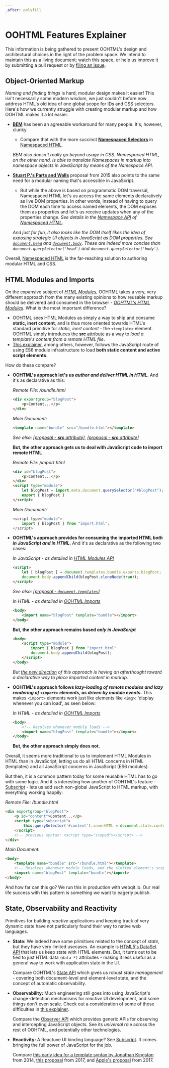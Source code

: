 ```yaml
---
_after: polyfill
---
```

# OOHTML Features Explainer

This information is being gathered to present OOHTML's design and architectural choices in the light of the problem space. We intend to maintain this as a living document; watch this space, or help us improve it by submitting a pull request or by [filing an issue](https://github.com/webqit/oohtml/issues).

## Object-Oriented Markup

*Naming and finding things* is hard; modular design makes it easier! This isn't necessarily some modern wisdom, we just couldn't before now address HTML's old idea of one global scope for IDs and CSS selectors. Here's how we currently struggle with creating modular markup and how OOHTML makes it a lot easier.

+ **[BEM](https://getbem.com)** has been an agreeable workaround for many people. It's, however, clunky.
    + Compare that with the more succinct **[Namespaced Selectors](../namespaced-html#namespaced-selectors)** in [Namespaced HTML](../namespaced-html).

    *BEM also doesn't really go beyond usage in CSS. Namespaced HTML, on the other hand, is able to translate Namespaces in markup into namespace objects in JavaScript by means of the Namespace API.*

+ **[Stuart P.'s Parts and Walls](https://github.com/stuartpb/pwalls-spec)** proposal from 2015 also points to the same need for a modular naming that's accessible in JavaScript.
    + But while the above is based on programmatic DOM traversal, Namespaced HTML let's us access the same elements declaratively as live DOM properties. In other words, instead of having to query the DOM each time to access named elements, the DOM exposes them as properties and let's us receive updates when any of the properties change. *See details in the [Namespace API](../namespaced-html#api) of [Namespaced HTML](../namespaced-html).*

    *And just for fun, it also looks like the DOM itself likes the idea of exposing strategic UI objects in JavaScript as DOM properties. See [`document.head`](https://developer.mozilla.org/en-US/docs/Web/API/Document/head) and [`document.body`](https://developer.mozilla.org/en-US/docs/Web/API/Document/body). These are indeed more concise than `document.querySelector('head')` and `document.querySelector('body')`.*

Overall, [Namespaced HTML](../namespaced-html) is the far-reaching solution to authoring modular HTML and CSS.

## HTML Modules and Imports

On the expansive subject of [*HTML Modules*](https://github.com/WICG/webcomponents/issues/645), OOHTML takes a very, very different approach from the many existing opinions to how reusable markup should be delivered and consumed in the browser - *[OOHTML's HTML Modules](../html-modules)*. What is the most important difference?

+ OOHTML sees HTML Modules as simply a way to ship and consume **static, inert content**, and is thus more oriented towards HTML's standard primitive for *static, inert content* - the `<template>` element. OOHTML simply introduces [the **src** attribute](../html-modules#remote-content) as a way to *load a template's content from a remote HTML file*.
+ [This explainer](https://github.com/WICG/webcomponents/blob/gh-pages/proposals/html-modules-explainer.md), among others, however, follows the JavaScript route of using ES6 module infrastructure to load **both static content and active script elements**.

How do these compare?

+ **OOHTML's approach let's us _author and deliver HTML in HTML_.** And it's as declarative as this:
    
    *Remote File: /bundle.html*

    ```html
    <div exportgroup="blogPost">
        <p>Content...</p>
    </div>
    ```

    *Main Document:*

    ```html
    <template name="bundle" src="/bundle.html"></template>
    ```

    *See also: [[proposal - **src** attribute]](https://discourse.wicg.io/t/add-src-attribute-to-template/2721), [[proposal - **src** attribute]](https://github.com/whatwg/html/issues/2791)*

    **But, the other approach gets us to deal with JavaScript code to import remote HTML**

    *Remote File: /import.html*

    ```html
    <div id="blogPost">
        <p>Content...</p>
    </div>
    <script type="module">
        let blogPost = import.meta.document.querySelector("#blogPost");
        export { blogPost }
    </script>
    ```
    
    *Main Document:*`

    ```js
    <script type="module">
        import { blogPost } from "import.html";
    </script>
    ```

+ **OOHTML's approach provides for consuming the imported HTML _both in JavaScript and in HTML_.** And it's as declarative as the following two cases:
    
    *In JavaScript - as detailed in [HTML Modules API](../html-modules#api)*

    ```html
    <script>
        let [ blogPost ] = document.templates.bundle.exports.blogPost;
        document.body.appendChild(blogPost.cloneNode(true));
    </script>
    ```

    *See also: [[proposal - `document.templates`]](https://discourse.wicg.io/t/document-templates/1057)*
    
    *In HTML - as detailed in [OOHTML Imports](../html-imports)*

    ```html
    <body>
        <import name="blogPost" template="bundle"></import>
    </body>
    ```

    **But, the other approach remains based _only in JavaScript_**

    ```html
    <body>
        <script type="module">
            import { blogPost } from "import.html"
            document.body.appendChild(blogPost);
        </script>
    </body>
    ```

    *But [the new direction](https://github.com/WICG/webcomponents/issues/863) of this approach is having an afterthought toward a declarative way to place imported content in markup.*

+ **OOHTML's approach follows _lazy-loading of remote modules and lazy rendering of `<import>` elements, as driven by module events_.** This makes `<import>` elements work just like elements like `<img>`: 'display whenever you can load', as seen below:
    
    *In HTML - as detailed in [OOHTML Imports](../html-imports)*

    ```html
    <body>
        <!-- Resolves whenever module loads -->
        <import name="blogPost" template="bundle"></import>
    </body>
    ```  

    **But, the other approach simply does not.**

Overall, it seems more traditional to us to implement HTML Modules in HTML than in JavaScript, letting us do all HTML concerns in HTML (templates) and all JavaScript concerns in JavaScript (ES6 modules).

But then, it is a common pattern today for some reusable HTML has to go with some logic. And it is interesting how another of OOHTML's feature - [Subscript](../subscript) - lets us add such non-global JavaScript to HTML markup, with everything working happily:

*Remote File: /bundle.html*

```html
<div exportgroup="blogPost">
    <p id="content">Content...</p>
    <script type="subscript">
        this.querySelector('#content').innerHTML = document.state.content;
    </script>
    <!-- previous syntax: <script type="scoped"></script> -->
</div>
```

*Main Document:*

```html
<body>
    <template name="bundle" src="/bundle.html"></template>
    <!-- Resolves whenever module loads, and the slotted element's scoped script activates -->
    <import name="blogPost" template="bundle"></import>
</body>
```

And how far can this go? We run this in production with webqit.io. Our real life success with this pattern is something we want to eagerly publish.

## State, Observability and Reactivity

Primitives for building *reactive* applications and keeping track of very dynamic state have not particularly found their way to native web languages.

+ **State:** We indeed have some primitives related to the concept of *state*, but they have very limited usecases. An example is [HTML5's DataSet API](https://developer.mozilla.org/en-US/docs/Web/API/HTMLOrForeignElement/dataset) that lets us keep state with HTML elements. But, it turns out to be tied to just HTML data `(data-*)` attributes - making it less useful as a general way to work with application state in the UI.

    Compare OOHTML's [State API](../the-state-api) which gives us robust *state management* - covering both document-level and element-level state, and the concept of automatic observability.

+ **Observability:** Much engineering still goes into using JavaScript's change-detection mechanisms for *reactive* UI development, and some things don't even scale. Check out a consideration of some of those difficulties in [this explainer](https://webqit.io/tooling/observer/explainer).

    Compare the [Observer API](https://github.com/webqit/observer) which provides generic APIs for observing and intercepting JavaScript objects. See its *universal* role across the rest of OOHTML, and potentially other technologies.

+ **Reactivity:** A Reactuve UI binding language? See [Subscript](../subscript). It comes bringing the full power of JavaScript for the job.

    Compare [this early idea for a template syntax by Jonathan Kingston](https://discourse.wicg.io/t/extension-of-template/447) from 2014, [this proposal](https://github.com/whatwg/html/issues/2254) from 2017, and [Apple's proposal](https://github.com/w3c/webcomponents/blob/gh-pages/proposals/Template-Instantiation.md) from 2017.
